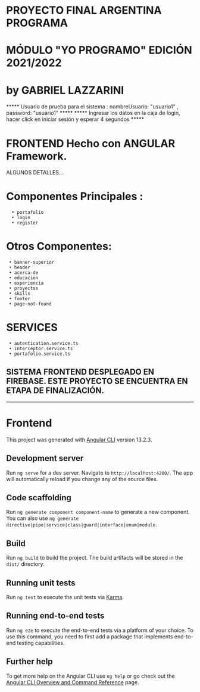 # PROYECTO FINAL ARGENTINA PROGRAMA
# MÓDULO "YO PROGRAMO" EDICIÓN 2021/2022
# by GABRIEL LAZZARINI

***** Usuario de prueba para el sistema : nombreUsuario: "usuario1" , password: "usuario1" *****
***** Ingresar los datos en la caja de login, hacer click en iniciar sesión y esperar 4 segundos *****

# FRONTEND Hecho con ANGULAR Framework.

ALGUNOS DETALLES...

# Componentes Principales : 
      • portafolio
      • login
      • register
      
# Otros Componentes:
     • banner-superior
     • header
     • acerca-de
     • educacion
     • experiencia
     • proyectos
     • skills
     • footer
     • page-not-found
     
# SERVICES 
     • autentication.service.ts
     • interceptor.service.ts
     • portafolio.service.ts       


  SISTEMA FRONTEND DESPLEGADO EN FIREBASE.
  ESTE PROYECTO SE ENCUENTRA EN ETAPA DE FINALIZACIÓN.
--------------------------------------------------------------------------------------------------------
--------------------------------------------------------------------------------------------------------

# Frontend

This project was generated with [Angular CLI](https://github.com/angular/angular-cli) version 13.2.3.

## Development server

Run `ng serve` for a dev server. Navigate to `http://localhost:4200/`. The app will automatically reload if you change any of the source files.

## Code scaffolding

Run `ng generate component component-name` to generate a new component. You can also use `ng generate directive|pipe|service|class|guard|interface|enum|module`.

## Build

Run `ng build` to build the project. The build artifacts will be stored in the `dist/` directory.

## Running unit tests

Run `ng test` to execute the unit tests via [Karma](https://karma-runner.github.io).

## Running end-to-end tests

Run `ng e2e` to execute the end-to-end tests via a platform of your choice. To use this command, you need to first add a package that implements end-to-end testing capabilities.

## Further help

To get more help on the Angular CLI use `ng help` or go check out the [Angular CLI Overview and Command Reference](https://angular.io/cli) page.
